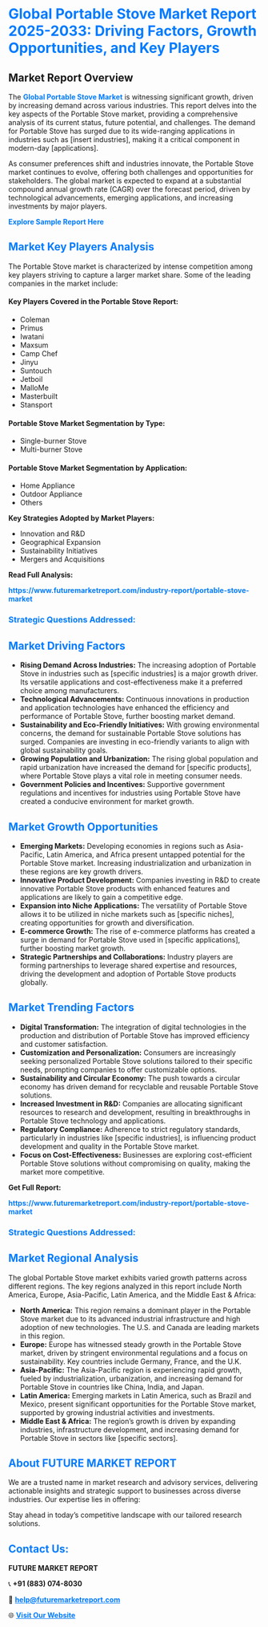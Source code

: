 <h1 style="color: #007BFF;">Global Portable Stove Market Report 2025-2033: Driving Factors, Growth Opportunities, and Key Players</h1>

<section id="overview">
<h2>Market Report Overview</h2>
<p>The <a href="https://www.futuremarketreport.com/industry-report/portable-stove-market" style="color: #007BFF; text-decoration: none;"><strong>Global Portable Stove Market</strong></a> is witnessing significant growth, driven by increasing demand across various industries. This report delves into the key aspects of the Portable Stove market, providing a comprehensive analysis of its current status, future potential, and challenges. The demand for Portable Stove has surged due to its wide-ranging applications in industries such as [insert industries], making it a critical component in modern-day [applications].</p>
<p>As consumer preferences shift and industries innovate, the Portable Stove market continues to evolve, offering both challenges and opportunities for stakeholders. The global market is expected to expand at a substantial compound annual growth rate (CAGR) over the forecast period, driven by technological advancements, emerging applications, and increasing investments by major players.</p>
</section>

<section id="overview">
<p><a href="https://www.futuremarketreport.com/request-sample/reportId=76618" style="color: #007BFF; text-decoration: none;"><strong>Explore Sample Report Here</strong></a></p>
</section>

<section id="key-players">
<h2 style="color: #007BFF;">Market Key Players Analysis</h2>
<p>The Portable Stove market is characterized by intense competition among key players striving to capture a larger market share. Some of the leading companies in the market include:</p>
<h4>Key Players Covered in the Portable Stove Report:</h4>
<ul><li>Coleman</li><li>Primus</li><li>Iwatani</li><li>Maxsum</li><li>Camp Chef</li><li>Jinyu</li><li>Suntouch</li><li>Jetboil</li><li>MalloMe</li><li>Masterbuilt</li><li>Stansport</li></ul>
<h4>Portable Stove Market Segmentation by Type:</h4>
<ul><li>Single-burner Stove</li><li>Multi-burner Stove</li></ul>

<h4>Portable Stove Market Segmentation by Application:</h4>
<ul><li>Home Appliance</li><li>Outdoor Appliance</li><li>Others</li></ul>
<p><strong>Key Strategies Adopted by Market Players:</strong></p>
<ul>
<li>Innovation and R&D</li>
<li>Geographical Expansion</li>
<li>Sustainability Initiatives</li>
<li>Mergers and Acquisitions</li>
</ul>
</section>

<section>
<p><strong>Read Full Analysis: </strong></p><a href="https://www.futuremarketreport.com/industry-report/portable-stove-market" style="color: #007BFF; text-decoration: none;"><strong>https://www.futuremarketreport.com/industry-report/portable-stove-market</strong></a>
<h3 style="color: #007BFF;">Strategic Questions Addressed:</h3>
</section>

<section id="driving-factors">
<h2 style="color: #007BFF;">Market Driving Factors</h2>
<ul>
<li><strong>Rising Demand Across Industries:</strong> The increasing adoption of Portable Stove in industries such as [specific industries] is a major growth driver. Its versatile applications and cost-effectiveness make it a preferred choice among manufacturers.</li>
<li><strong>Technological Advancements:</strong> Continuous innovations in production and application technologies have enhanced the efficiency and performance of Portable Stove, further boosting market demand.</li>
<li><strong>Sustainability and Eco-Friendly Initiatives:</strong> With growing environmental concerns, the demand for sustainable Portable Stove solutions has surged. Companies are investing in eco-friendly variants to align with global sustainability goals.</li>
<li><strong>Growing Population and Urbanization:</strong> The rising global population and rapid urbanization have increased the demand for [specific products], where Portable Stove plays a vital role in meeting consumer needs.</li>
<li><strong>Government Policies and Incentives:</strong> Supportive government regulations and incentives for industries using Portable Stove have created a conducive environment for market growth.</li>
</ul>
</section>

<section id="growth-opportunities">
<h2 style="color: #007BFF;">Market Growth Opportunities</h2>
<ul>
<li><strong>Emerging Markets:</strong> Developing economies in regions such as Asia-Pacific, Latin America, and Africa present untapped potential for the Portable Stove market. Increasing industrialization and urbanization in these regions are key growth drivers.</li>
<li><strong>Innovative Product Development:</strong> Companies investing in R&D to create innovative Portable Stove products with enhanced features and applications are likely to gain a competitive edge.</li>
<li><strong>Expansion into Niche Applications:</strong> The versatility of Portable Stove allows it to be utilized in niche markets such as [specific niches], creating opportunities for growth and diversification.</li>
<li><strong>E-commerce Growth:</strong> The rise of e-commerce platforms has created a surge in demand for Portable Stove used in [specific applications], further boosting market growth.</li>
<li><strong>Strategic Partnerships and Collaborations:</strong> Industry players are forming partnerships to leverage shared expertise and resources, driving the development and adoption of Portable Stove products globally.</li>
</ul>
</section>

<section id="trending-factors">
<h2 style="color: #007BFF;">Market Trending Factors</h2>
<ul>
<li><strong>Digital Transformation:</strong> The integration of digital technologies in the production and distribution of Portable Stove has improved efficiency and customer satisfaction.</li>
<li><strong>Customization and Personalization:</strong> Consumers are increasingly seeking personalized Portable Stove solutions tailored to their specific needs, prompting companies to offer customizable options.</li>
<li><strong>Sustainability and Circular Economy:</strong> The push towards a circular economy has driven demand for recyclable and reusable Portable Stove solutions.</li>
<li><strong>Increased Investment in R&D:</strong> Companies are allocating significant resources to research and development, resulting in breakthroughs in Portable Stove technology and applications.</li>
<li><strong>Regulatory Compliance:</strong> Adherence to strict regulatory standards, particularly in industries like [specific industries], is influencing product development and quality in the Portable Stove market.</li>
<li><strong>Focus on Cost-Effectiveness:</strong> Businesses are exploring cost-efficient Portable Stove solutions without compromising on quality, making the market more competitive.</li>
</ul>
</section>

<section>
<p><strong>Get Full Report: </strong></p><a href="https://www.futuremarketreport.com/industry-report/portable-stove-market" style="color: #007BFF; text-decoration: none;"><strong>https://www.futuremarketreport.com/industry-report/portable-stove-market</strong></a>
<h3 style="color: #007BFF;">Strategic Questions Addressed:</h3>
</section>


<section id="regional-analysis">
<h2 style="color: #007BFF;">Market Regional Analysis</h2>
<p>The global Portable Stove market exhibits varied growth patterns across different regions. The key regions analyzed in this report include North America, Europe, Asia-Pacific, Latin America, and the Middle East & Africa:</p>
<ul>
<li><strong>North America:</strong> This region remains a dominant player in the Portable Stove market due to its advanced industrial infrastructure and high adoption of new technologies. The U.S. and Canada are leading markets in this region.</li>
<li><strong>Europe:</strong> Europe has witnessed steady growth in the Portable Stove market, driven by stringent environmental regulations and a focus on sustainability. Key countries include Germany, France, and the U.K.</li>
<li><strong>Asia-Pacific:</strong> The Asia-Pacific region is experiencing rapid growth, fueled by industrialization, urbanization, and increasing demand for Portable Stove in countries like China, India, and Japan.</li>
<li><strong>Latin America:</strong> Emerging markets in Latin America, such as Brazil and Mexico, present significant opportunities for the Portable Stove market, supported by growing industrial activities and investments.</li>
<li><strong>Middle East & Africa:</strong> The region’s growth is driven by expanding industries, infrastructure development, and increasing demand for Portable Stove in sectors like [specific sectors].</li>
</ul>
</section>

<footer>
<h2 style="color: #007BFF;">About FUTURE MARKET REPORT</h2>
<p>We are a trusted name in market research and advisory services, delivering actionable insights and strategic support to businesses across diverse industries. Our expertise lies in offering:</p>

<p>Stay ahead in today’s competitive landscape with our tailored research solutions.</p>

<h2 style="color: #007BFF;">Contact Us:</h2>
<p><strong>FUTURE MARKET REPORT</strong></p>
<p>📞 <strong>+91 (883) 074-8030</strong></p>
<p>📧 <strong><a href="mailto:help@futuremarketreport.com" style="color: #007BFF;">help@futuremarketreport.com</a></strong></p>
<p>🌐 <strong><a href="https://www.futuremarketreport.com/" style="color: #007BFF;">Visit Our Website</a></strong></p>
</footer>